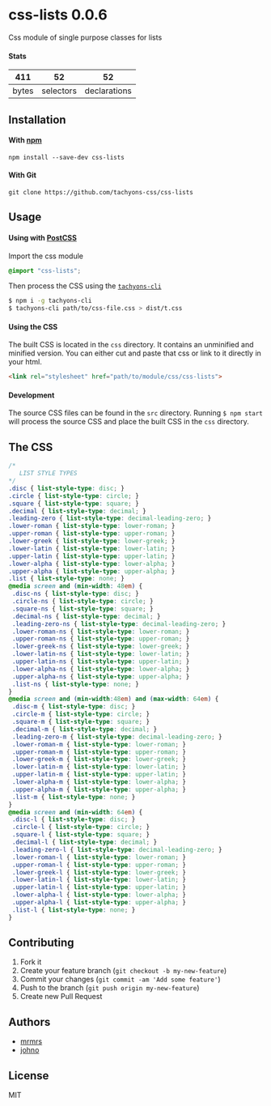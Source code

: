 # css-lists 0.0.6

Css module of single purpose classes for lists

#### Stats

411 | 52 | 52
---|---|---
bytes | selectors | declarations

## Installation

#### With [npm](https://npmjs.com)

```
npm install --save-dev css-lists
```

#### With Git

```
git clone https://github.com/tachyons-css/css-lists
```

## Usage

#### Using with [PostCSS](https://github.com/postcss/postcss)

Import the css module

```css
@import "css-lists";
```

Then process the CSS using the [`tachyons-cli`](https://github.com/tachyons-css/tachyons-cli)

```sh
$ npm i -g tachyons-cli
$ tachyons-cli path/to/css-file.css > dist/t.css
```

#### Using the CSS

The built CSS is located in the `css` directory. It contains an unminified and minified version.
You can either cut and paste that css or link to it directly in your html.

```html
<link rel="stylesheet" href="path/to/module/css/css-lists">
```

#### Development

The source CSS files can be found in the `src` directory.
Running `$ npm start` will process the source CSS and place the built CSS in the `css` directory.

## The CSS

```css
/*
   LIST STYLE TYPES
*/
.disc { list-style-type: disc; }
.circle { list-style-type: circle; }
.square { list-style-type: square; }
.decimal { list-style-type: decimal; }
.leading-zero { list-style-type: decimal-leading-zero; }
.lower-roman { list-style-type: lower-roman; }
.upper-roman { list-style-type: upper-roman; }
.lower-greek { list-style-type: lower-greek; }
.lower-latin { list-style-type: lower-latin; }
.upper-latin { list-style-type: upper-latin; }
.lower-alpha { list-style-type: lower-alpha; }
.upper-alpha { list-style-type: upper-alpha; }
.list { list-style-type: none; }
@media screen and (min-width: 48em) {
 .disc-ns { list-style-type: disc; }
 .circle-ns { list-style-type: circle; }
 .square-ns { list-style-type: square; }
 .decimal-ns { list-style-type: decimal; }
 .leading-zero-ns { list-style-type: decimal-leading-zero; }
 .lower-roman-ns { list-style-type: lower-roman; }
 .upper-roman-ns { list-style-type: upper-roman; }
 .lower-greek-ns { list-style-type: lower-greek; }
 .lower-latin-ns { list-style-type: lower-latin; }
 .upper-latin-ns { list-style-type: upper-latin; }
 .lower-alpha-ns { list-style-type: lower-alpha; }
 .upper-alpha-ns { list-style-type: upper-alpha; }
 .list-ns { list-style-type: none; }
}
@media screen and (min-width:48em) and (max-width: 64em) {
 .disc-m { list-style-type: disc; }
 .circle-m { list-style-type: circle; }
 .square-m { list-style-type: square; }
 .decimal-m { list-style-type: decimal; }
 .leading-zero-m { list-style-type: decimal-leading-zero; }
 .lower-roman-m { list-style-type: lower-roman; }
 .upper-roman-m { list-style-type: upper-roman; }
 .lower-greek-m { list-style-type: lower-greek; }
 .lower-latin-m { list-style-type: lower-latin; }
 .upper-latin-m { list-style-type: upper-latin; }
 .lower-alpha-m { list-style-type: lower-alpha; }
 .upper-alpha-m { list-style-type: upper-alpha; }
 .list-m { list-style-type: none; }
}
@media screen and (min-width: 64em) {
 .disc-l { list-style-type: disc; }
 .circle-l { list-style-type: circle; }
 .square-l { list-style-type: square; }
 .decimal-l { list-style-type: decimal; }
 .leading-zero-l { list-style-type: decimal-leading-zero; }
 .lower-roman-l { list-style-type: lower-roman; }
 .upper-roman-l { list-style-type: upper-roman; }
 .lower-greek-l { list-style-type: lower-greek; }
 .lower-latin-l { list-style-type: lower-latin; }
 .upper-latin-l { list-style-type: upper-latin; }
 .lower-alpha-l { list-style-type: lower-alpha; }
 .upper-alpha-l { list-style-type: upper-alpha; }
 .list-l { list-style-type: none; }
}
```

## Contributing

1. Fork it
2. Create your feature branch (`git checkout -b my-new-feature`)
3. Commit your changes (`git commit -am 'Add some feature'`)
4. Push to the branch (`git push origin my-new-feature`)
5. Create new Pull Request

## Authors

* [mrmrs](http://mrmrs.io)
* [johno](http://johnotander.com)

## License

MIT

